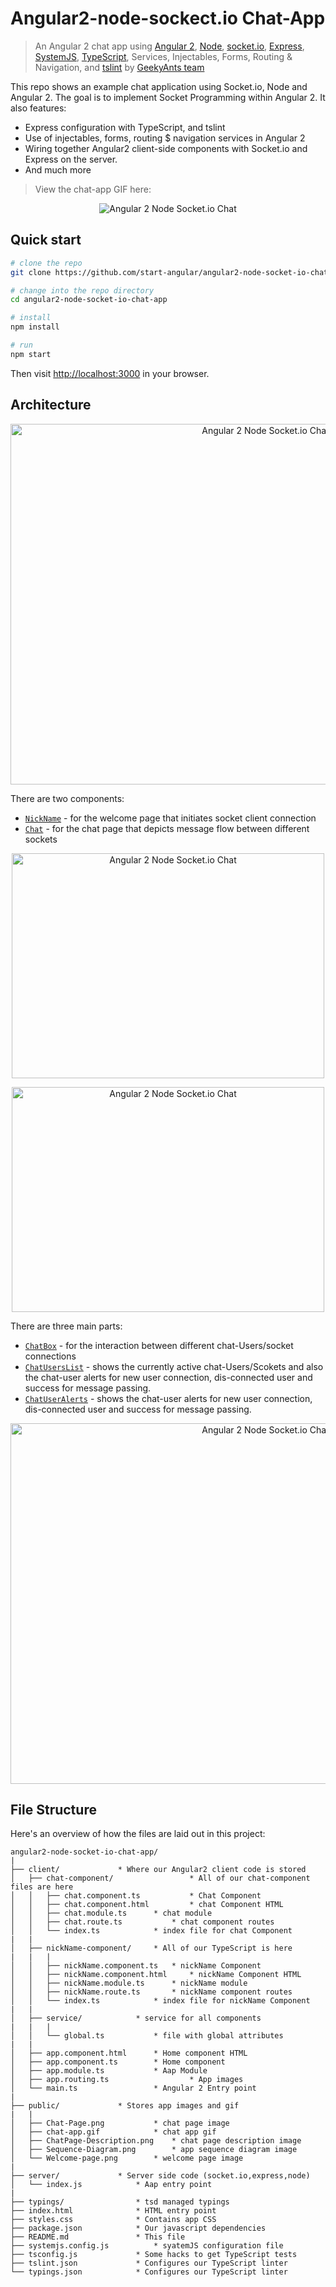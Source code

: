 Angular2-node-sockect.io Chat-App 
==========================

> An Angular 2 chat app using [Angular 2](https://angular.io/), [Node](https://nodejs.org/), [socket.io](http://socket.io/), [Express](https://expressjs.com/), [SystemJS](https://github.com/systemjs/systemjs), [TypeScript](http://www.typescriptlang.org/), Services, Injectables, Forms, Routing & Navigation, and [tslint](http://palantir.github.io/tslint/) by [GeekyAnts team](https://www.geekyants.com/)

This repo shows an example chat application using Socket.io, Node and Angular 2. The goal is to implement Socket Programming within Angular 2. It also features:

* Express configuration with TypeScript, and tslint
* Use of injectables, forms, routing $ navigation services in Angular 2
* Wiring together Angular2 client-side components with Socket.io and Express on the server. 
* And much more

> View the chat-app GIF here: 
	
<p align="center">
  <img src="/public/chat-app.gif" alt="Angular 2 Node Socket.io Chat"/>
</p>


## Quick start

```bash
# clone the repo
git clone https://github.com/start-angular/angular2-node-socket-io-chat-app.git 

# change into the repo directory
cd angular2-node-socket-io-chat-app

# install 
npm install

# run
npm start
```

Then visit [http://localhost:3000](http://localhost:3000) in your browser. 

## Architecture

<p align="center">
  <img src="/public/Sequence-Diagram.png" alt="Angular 2 Node Socket.io Chat" width="800" height="577"/>
</p>

There are two components:

* [`NickName`](client/nickName-component/nickName.component.ts) - for the welcome page that initiates socket client connection
* [`Chat`](client/chat-component/chat.component.ts) - for the chat page that depicts message flow between different sockets 

<p align="center">
  <img src="/public/Welcome-Page.png" alt="Angular 2 Node Socket.io Chat" width="500" height="360"/>
</p>

<p align="center">
  <img src="/public/Chat-Page.png" alt="Angular 2 Node Socket.io Chat" width="500" height="360"/>
</p>


There are three main parts:
* [`ChatBox`](client/chat-component/chat.component.ts) - for the interaction between different chat-Users/socket connections
* [`ChatUsersList`](client/chat-component/chat.component.ts) - shows the currently active chat-Users/Scokets and also the chat-user alerts for new user connection, dis-connected user and success for message passing.
* [`ChatUserAlerts`](client/chat-component/chat.component.ts) - shows the chat-user alerts for new user connection, dis-connected user and success for message passing.

<p align="center">
  <img src="/public/ChatPage-Description.png" alt="Angular 2 Node Socket.io Chat" width="800" height="577"/>
</p>


## File Structure

Here's an overview of how the files are laid out in this project:

```
angular2-node-socket-io-chat-app/
|
├── client/				* Where our Angular2 client code is stored
│   ├── chat-component/             	* All of our chat-component files are here
│   │   ├── chat.component.ts       	* Chat Component
│   │   ├── chat.component.html     	* chat Component HTML
│   │   ├── chat.module.ts 		* chat module 
│   │   ├── chat.route.ts      		* chat component routes
│   │   └── index.ts       		* index file for chat Component
|   |   
│   ├── nickName-component/		* All of our TypeScript is here
|   |	|
│   │   ├── nickName.component.ts 	* nickName Component
│   │   ├── nickName.component.html 	* nickName Component HTML
│   │   ├── nickName.module.ts 		* nickName module
│   │   ├── nickName.route.ts 		* nickName component routes
│   │   └── index.ts 			* index file for nickName Component
|   |   
│   ├── service/ 			* service for all components
|   |	|
│   │   └── global.ts 			* file with global attributes
|   |  
│   ├── app.component.html 		* Home component HTML   
│   ├── app.component.ts 		* Home component 
│   ├── app.module.ts 			* Aap Module  
│   ├── app.routing.ts               	* App images  
│   └── main.ts            		* Angular 2 Entry point  
|    
├── public/				* Stores app images and gif
|	|
│   ├── Chat-Page.png 			* chat page image
│   ├── chat-app.gif 			* chat app gif
│   ├── ChatPage-Description.png 	* chat page description image
│   ├── Sequence-Diagram.png 		* app sequence diagram image
│   └── Welcome-page.png		* welcome page image
|   
├── server/				* Server side code (socket.io,express,node)
│   └── index.js 			* Aap entry point
|
├── typings/				* tsd managed typings
├── index.html 				* HTML entry point 
├── styles.css 				* Contains app CSS
├── package.json 			* Our javascript dependencies
├── README.md 				* This file
├── systemjs.config.js 			* syatemJS configuration file
├── tsconfig.js 			* Some hacks to get TypeScript tests
├── tslint.json 			* Configures our TypeScript linter
└── typings.json 			* Configures our TypeScript linter 
```
